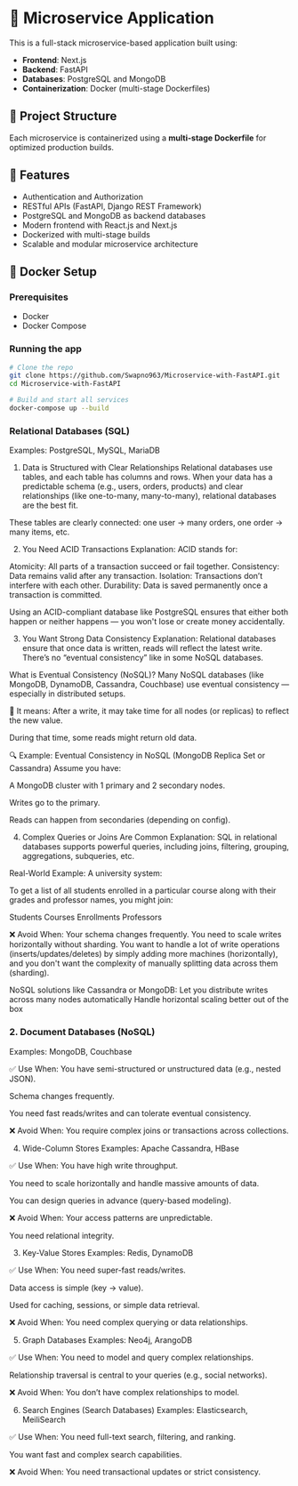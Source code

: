 # 🧩 Microservice Application

This is a full-stack microservice-based application built using:

- **Frontend**: Next.js
- **Backend**: FastAPI
- **Databases**: PostgreSQL and MongoDB
- **Containerization**: Docker (multi-stage Dockerfiles)

## 🧱 Project Structure


Each microservice is containerized using a **multi-stage Dockerfile** for optimized production builds.

## 🚀 Features

- Authentication and Authorization
- RESTful APIs (FastAPI, Django REST Framework)
- PostgreSQL and MongoDB as backend databases
- Modern frontend with React.js and Next.js
- Dockerized with multi-stage builds
- Scalable and modular microservice architecture

## 🐳 Docker Setup

### Prerequisites

- Docker
- Docker Compose

### Running the app

```bash
# Clone the repo
git clone https://github.com/Swapno963/Microservice-with-FastAPI.git
cd Microservice-with-FastAPI

# Build and start all services
docker-compose up --build
```

### Relational Databases (SQL)
Examples: PostgreSQL, MySQL, MariaDB
1. Data is Structured with Clear Relationships
Relational databases use tables, and each table has columns and rows. When your data has a predictable schema (e.g., users, orders, products) and clear relationships (like one-to-many, many-to-many), relational databases are the best fit.

These tables are clearly connected: one user → many orders, one order → many items, etc.



2. You Need ACID Transactions
Explanation:
ACID stands for:

Atomicity: All parts of a transaction succeed or fail together.
Consistency: Data remains valid after any transaction.
Isolation: Transactions don’t interfere with each other.
Durability: Data is saved permanently once a transaction is committed.

Using an ACID-compliant database like PostgreSQL ensures that either both happen or neither happens — you won't lose or create money accidentally.



3. You Want Strong Data Consistency
Explanation:
Relational databases ensure that once data is written, reads will reflect the latest write. There’s no “eventual consistency” like in some NoSQL databases.

What is Eventual Consistency (NoSQL)?
Many NoSQL databases (like MongoDB, DynamoDB, Cassandra, Couchbase) use eventual consistency — especially in distributed setups.

🧠 It means: After a write, it may take time for all nodes (or replicas) to reflect the new value.

During that time, some reads might return old data.

🔍 Example: Eventual Consistency in NoSQL (MongoDB Replica Set or Cassandra)
Assume you have:

A MongoDB cluster with 1 primary and 2 secondary nodes.

Writes go to the primary.

Reads can happen from secondaries (depending on config).




4. Complex Queries or Joins Are Common
Explanation:
SQL in relational databases supports powerful queries, including joins, filtering, grouping, aggregations, subqueries, etc.

Real-World Example:
A university system:

To get a list of all students enrolled in a particular course along with their grades and professor names, you might join:

Students
Courses
Enrollments
Professors


❌ Avoid When:
Your schema changes frequently.
You need to scale writes horizontally without sharding.
You want to handle a lot of write operations (inserts/updates/deletes) by simply adding more machines (horizontally), and you don't want the complexity of manually splitting data across them (sharding).

NoSQL solutions like Cassandra or MongoDB:
Let you distribute writes across many nodes automatically
Handle horizontal scaling better out of the box



### 2. Document Databases (NoSQL)
Examples: MongoDB, Couchbase

✅ Use When:
You have semi-structured or unstructured data (e.g., nested JSON).

Schema changes frequently.

You need fast reads/writes and can tolerate eventual consistency.

❌ Avoid When:
You require complex joins or transactions across collections.





4. Wide-Column Stores
Examples: Apache Cassandra, HBase

✅ Use When:
You have high write throughput.

You need to scale horizontally and handle massive amounts of data.

You can design queries in advance (query-based modeling).

❌ Avoid When:
Your access patterns are unpredictable.

You need relational integrity.


3. Key-Value Stores
Examples: Redis, DynamoDB

✅ Use When:
You need super-fast reads/writes.

Data access is simple (key → value).

Used for caching, sessions, or simple data retrieval.

❌ Avoid When:
You need complex querying or data relationships.




5. Graph Databases
Examples: Neo4j, ArangoDB

✅ Use When:
You need to model and query complex relationships.

Relationship traversal is central to your queries (e.g., social networks).

❌ Avoid When:
You don’t have complex relationships to model.





6. Search Engines (Search Databases)
Examples: Elasticsearch, MeiliSearch

✅ Use When:
You need full-text search, filtering, and ranking.

You want fast and complex search capabilities.

❌ Avoid When:
You need transactional updates or strict consistency.

